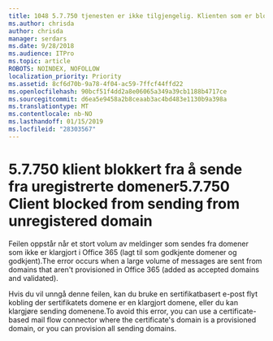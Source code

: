 ```yaml
---
title: 1048 5.7.750 tjenesten er ikke tilgjengelig. Klienten som er blokkert fra å sende fra uregistrerte domener
ms.author: chrisda
author: chrisda
manager: serdars
ms.date: 9/28/2018
ms.audience: ITPro
ms.topic: article
ROBOTS: NOINDEX, NOFOLLOW
localization_priority: Priority
ms.assetid: 8cf6d70b-9a78-4f04-ac59-7ffcf44ffd22
ms.openlocfilehash: 90bcf51f4dd2a8e06065a349a39cb1188b4717ce
ms.sourcegitcommit: d6ea5e9458a2b8ceaab3ac4bd483e1130b9a398a
ms.translationtype: MT
ms.contentlocale: nb-NO
ms.lasthandoff: 01/15/2019
ms.locfileid: "28303567"
---
```

# <a name="57750-client-blocked-from-sending-from-unregistered-domain"></a><span data-ttu-id="114a8-103">5.7.750 klient blokkert fra å sende fra uregistrerte domener</span><span class="sxs-lookup"><span data-stu-id="114a8-103">5.7.750 Client blocked from sending from unregistered domain</span></span>

<span data-ttu-id="114a8-104">Feilen oppstår når et stort volum av meldinger som sendes fra domener som ikke er klargjort i Office 365 (lagt til som godkjente domener og godkjent).</span><span class="sxs-lookup"><span data-stu-id="114a8-104">The error occurs when a large volume of messages are sent from domains that aren't provisioned in Office 365 (added as accepted domains and validated).</span></span>
  
<span data-ttu-id="114a8-105">Hvis du vil unngå denne feilen, kan du bruke en sertifikatbasert e-post flyt kobling der sertifikatets domene er en klargjort domene, eller du kan klargjøre sending domenene.</span><span class="sxs-lookup"><span data-stu-id="114a8-105">To avoid this error, you can use a certificate-based mail flow connector where the certificate's domain is a provisioned domain, or you can provision all sending domains.</span></span>
  

